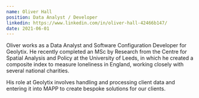 ```yaml
---
name: Oliver Hall
position: Data Analyst / Developer
linkedin: https://www.linkedin.com/in/oliver-hall-42466b147/
date: 2021-06-01
---
```

Oliver works as a Data Analyst and Software Configuration Developer for Geolytix. He recently completed an MSc by Research from the Centre for Spatial Analysis and Policy at the University of Leeds, in which he created a composite index to measure loneliness in England, working closely with several national charities. 

His role at Geolytix involves handling and processing client data and entering it into MAPP to create bespoke solutions for our clients. 
